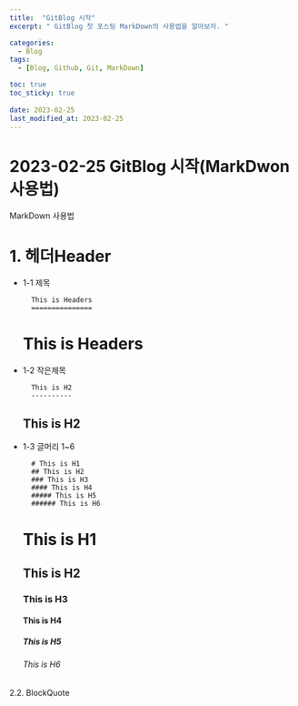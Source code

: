 ```yaml
---
title:  "GitBlog 시작"
excerpt: " GitBlog 첫 포스팅 MarkDown의 사용법을 알아보자. "

categories:
  - Blog
tags:
  - [Blog, Github, Git, MarkDown]

toc: true
toc_sticky: true
 
date: 2023-02-25
last_modified_at: 2023-02-25
---
```


# 2023-02-25 GitBlog 시작(MarkDwon 사용법)

MarkDown 사용법

# 1. 헤더Header
* 1-1 제목

        This is Headers
        ===============
    This is Headers
    ===============
* 1-2 작은제목

        This is H2
        ----------
    This is H2
    ----------
* 1-3 글머리 1~6

        # This is H1
        ## This is H2
        ### This is H3
        #### This is H4
        ##### This is H5
        ###### This is H6
    # This is H1
    ## This is H2
    ### This is H3
    #### This is H4
    ##### This is H5
    ###### This is H6

2.2. BlockQuote